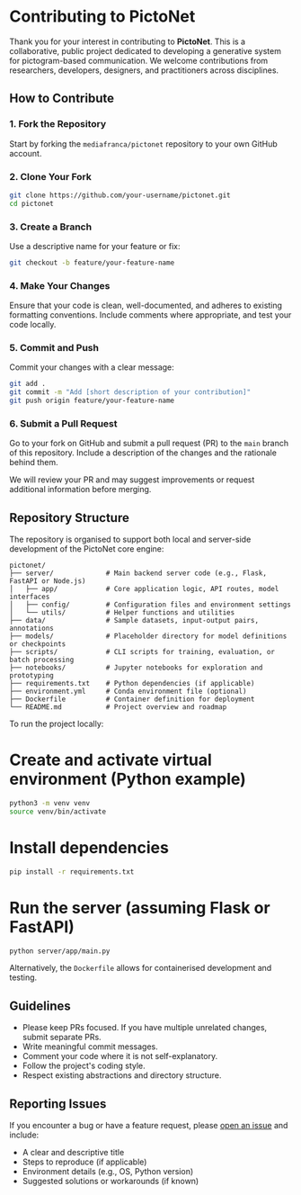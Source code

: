 
# Contributing to PictoNet

Thank you for your interest in contributing to **PictoNet**. This is a collaborative, public project dedicated to developing a generative system for pictogram-based communication. We welcome contributions from researchers, developers, designers, and practitioners across disciplines.

## How to Contribute

### 1. Fork the Repository

Start by forking the `mediafranca/pictonet` repository to your own GitHub account.

### 2. Clone Your Fork

```bash
git clone https://github.com/your-username/pictonet.git
cd pictonet
````

### 3. Create a Branch

Use a descriptive name for your feature or fix:

```bash
git checkout -b feature/your-feature-name
```

### 4. Make Your Changes

Ensure that your code is clean, well-documented, and adheres to existing formatting conventions. Include comments where appropriate, and test your code locally.

### 5. Commit and Push

Commit your changes with a clear message:

```bash
git add .
git commit -m "Add [short description of your contribution]"
git push origin feature/your-feature-name
```

### 6. Submit a Pull Request

Go to your fork on GitHub and submit a pull request (PR) to the `main` branch of this repository. Include a description of the changes and the rationale behind them.

We will review your PR and may suggest improvements or request additional information before merging.

## Repository Structure

The repository is organised to support both local and server-side development of the PictoNet core engine:

```
pictonet/
├── server/             # Main backend server code (e.g., Flask, FastAPI or Node.js)
│   ├── app/            # Core application logic, API routes, model interfaces
│   ├── config/         # Configuration files and environment settings
│   └── utils/          # Helper functions and utilities
├── data/               # Sample datasets, input-output pairs, annotations
├── models/             # Placeholder directory for model definitions or checkpoints
├── scripts/            # CLI scripts for training, evaluation, or batch processing
├── notebooks/          # Jupyter notebooks for exploration and prototyping
├── requirements.txt    # Python dependencies (if applicable)
├── environment.yml     # Conda environment file (optional)
├── Dockerfile          # Container definition for deployment
└── README.md           # Project overview and roadmap
```

To run the project locally:


# Create and activate virtual environment (Python example)
```bash
python3 -m venv venv
source venv/bin/activate
```

# Install dependencies
```bash
pip install -r requirements.txt
```
# Run the server (assuming Flask or FastAPI)
```bash
python server/app/main.py
```

Alternatively, the `Dockerfile` allows for containerised development and testing.

## Guidelines

* Please keep PRs focused. If you have multiple unrelated changes, submit separate PRs.
* Write meaningful commit messages.
* Comment your code where it is not self-explanatory.
* Follow the project's coding style.
* Respect existing abstractions and directory structure.

## Reporting Issues

If you encounter a bug or have a feature request, please [open an issue](https://github.com/mediafranca/pictonet/issues) and include:

* A clear and descriptive title
* Steps to reproduce (if applicable)
* Environment details (e.g., OS, Python version)
* Suggested solutions or workarounds (if known)